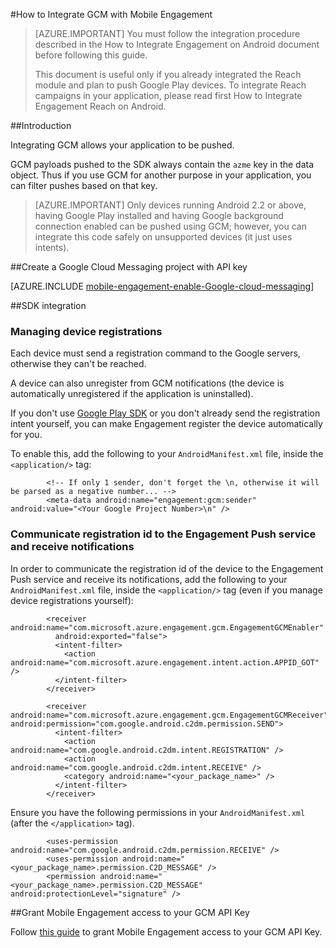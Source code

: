 <properties
    pageTitle="Azure Mobile Engagement Android SDK Integration"
    description="Latest updates and procedures for Android SDK for Azure Mobile Engagement"
    services="mobile-engagement"
    documentationCenter="mobile"
    authors="piyushjo"
    manager="erikre"
    editor="" />

<tags
    ms.service="mobile-engagement"
    ms.workload="mobile"
    ms.tgt_pltfrm="mobile-android"
    ms.devlang="Java"
    ms.topic="article"
    ms.date="10/10/2016"
    ms.author="piyushjo" />

#<a name="how-to-integrate-gcm-with-mobile-engagement"></a>How to Integrate GCM with Mobile Engagement

> [AZURE.IMPORTANT] You must follow the integration procedure described in the How to Integrate Engagement on Android document before following this guide.
>
> This document is useful only if you already integrated the Reach module and plan to push Google Play devices. To integrate Reach campaigns in your application, please read first How to Integrate Engagement Reach on Android.

##<a name="introduction"></a>Introduction

Integrating GCM allows your application to be pushed.

GCM payloads pushed to the SDK always contain the `azme` key in the data object. Thus if you use GCM for another purpose in your application, you can filter pushes based on that key.

> [AZURE.IMPORTANT] Only devices running Android 2.2 or above, having Google Play installed and having Google background connection enabled can be pushed using GCM; however, you can integrate this code safely on unsupported devices (it just uses intents).

##<a name="create-a-google-cloud-messaging-project-with-api-key"></a>Create a Google Cloud Messaging project with API key

[AZURE.INCLUDE [mobile-engagement-enable-Google-cloud-messaging](../../includes/mobile-engagement-enable-google-cloud-messaging.md)]

##<a name="sdk-integration"></a>SDK integration

### <a name="managing-device-registrations"></a>Managing device registrations

Each device must send a registration command to the Google servers, otherwise they can't be reached.

A device can also unregister from GCM notifications (the device is automatically unregistered if the application is uninstalled).

If you don't use [Google Play SDK] or you don't already send the registration intent yourself, you can make Engagement register the device automatically for you.

To enable this, add the following to your `AndroidManifest.xml` file, inside the `<application/>` tag:

            <!-- If only 1 sender, don't forget the \n, otherwise it will be parsed as a negative number... -->
            <meta-data android:name="engagement:gcm:sender" android:value="<Your Google Project Number>\n" />

### <a name="communicate-registration-id-to-the-engagement-push-service-and-receive-notifications"></a>Communicate registration id to the Engagement Push service and receive notifications

In order to communicate the registration id of the device to the Engagement Push service and receive its notifications, add the following to your `AndroidManifest.xml` file, inside the `<application/>` tag (even if you manage device registrations yourself):

            <receiver android:name="com.microsoft.azure.engagement.gcm.EngagementGCMEnabler"
              android:exported="false">
              <intent-filter>
                <action android:name="com.microsoft.azure.engagement.intent.action.APPID_GOT" />
              </intent-filter>
            </receiver>

            <receiver android:name="com.microsoft.azure.engagement.gcm.EngagementGCMReceiver" android:permission="com.google.android.c2dm.permission.SEND">
              <intent-filter>
                <action android:name="com.google.android.c2dm.intent.REGISTRATION" />
                <action android:name="com.google.android.c2dm.intent.RECEIVE" />
                <category android:name="<your_package_name>" />
              </intent-filter>
            </receiver>

Ensure you have the following permissions in your `AndroidManifest.xml` (after the `</application>` tag).

            <uses-permission android:name="com.google.android.c2dm.permission.RECEIVE" />
            <uses-permission android:name="<your_package_name>.permission.C2D_MESSAGE" />
            <permission android:name="<your_package_name>.permission.C2D_MESSAGE" android:protectionLevel="signature" />

##<a name="grant-mobile-engagement-access-to-your-gcm-api-key"></a>Grant Mobile Engagement access to your GCM API Key

Follow [this guide](mobile-engagement-android-get-started.md#grant-mobile-engagement-access-to-your-gcm-api-key) to grant Mobile Engagement access to your GCM API Key.

[Google Play SDK]:https://developers.google.com/cloud-messaging/android/start

